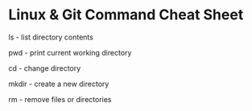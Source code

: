 # Linux & Git Command Cheat Sheet


ls - list directory contents

pwd - print current working directory

cd - change directory

mkdir - create a new directory

rm - remove files or directories

